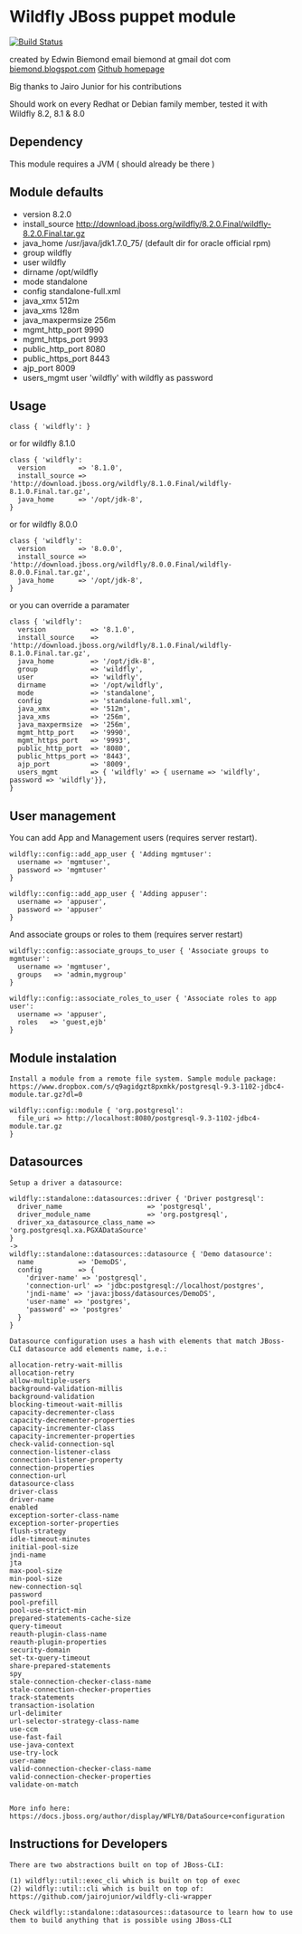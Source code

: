 # Wildfly JBoss puppet module
[![Build Status](https://travis-ci.org/biemond/biemond-wildfly.png)](https://travis-ci.org/biemond/biemond-wildfly)

created by Edwin Biemond email biemond at gmail dot com
[biemond.blogspot.com](http://biemond.blogspot.com)
[Github homepage](https://github.com/biemond/biemond-wildfly)

Big thanks to Jairo Junior for his contributions

Should work on every Redhat or Debian family member, tested it with Wildfly 8.2, 8.1 & 8.0

## Dependency
This module requires a JVM ( should already be there )

## Module defaults
- version           8.2.0
- install_source    http://download.jboss.org/wildfly/8.2.0.Final/wildfly-8.2.0.Final.tar.gz
- java_home         /usr/java/jdk1.7.0_75/ (default dir for oracle official rpm)
- group             wildfly
- user              wildfly
- dirname           /opt/wildfly
- mode              standalone
- config            standalone-full.xml
- java_xmx          512m
- java_xms          128m
- java_maxpermsize  256m
- mgmt_http_port    9990
- mgmt_https_port   9993
- public_http_port  8080
- public_https_port 8443
- ajp_port          8009
- users_mgmt        user 'wildfly' with wildfly as password


## Usage

    class { 'wildfly': }

or for wildfly 8.1.0

    class { 'wildfly':
      version        => '8.1.0',
      install_source => 'http://download.jboss.org/wildfly/8.1.0.Final/wildfly-8.1.0.Final.tar.gz',
      java_home      => '/opt/jdk-8',
    }

or for wildfly 8.0.0

    class { 'wildfly':
      version        => '8.0.0',
      install_source => 'http://download.jboss.org/wildfly/8.0.0.Final/wildfly-8.0.0.Final.tar.gz',
      java_home      => '/opt/jdk-8',
    }

or you can override a paramater

    class { 'wildfly':
      version           => '8.1.0',
      install_source    => 'http://download.jboss.org/wildfly/8.1.0.Final/wildfly-8.1.0.Final.tar.gz',
      java_home         => '/opt/jdk-8',
      group             => 'wildfly',
      user              => 'wildfly',
      dirname           => '/opt/wildfly',
      mode              => 'standalone',
      config            => 'standalone-full.xml',
      java_xmx          => '512m',
      java_xms          => '256m',
      java_maxpermsize  => '256m',
      mgmt_http_port    => '9990',
      mgmt_https_port   => '9993',
      public_http_port  => '8080',
      public_https_port => '8443',
      ajp_port          => '8009',
      users_mgmt        => { 'wildfly' => { username => 'wildfly', password => 'wildfly'}},
    }

## User management

You can add App and Management users (requires server restart).

    wildfly::config::add_app_user { 'Adding mgmtuser':
      username => 'mgmtuser',
      password => 'mgmtuser'
    }

    wildfly::config::add_app_user { 'Adding appuser':
      username => 'appuser',
      password => 'appuser'
    }

And associate groups or roles to them (requires server restart)

    wildfly::config::associate_groups_to_user { 'Associate groups to mgmtuser':
      username => 'mgmtuser',
      groups   => 'admin,mygroup'
    }

    wildfly::config::associate_roles_to_user { 'Associate roles to app user':
      username => 'appuser',
      roles   => 'guest,ejb'
    }

## Module instalation

    Install a module from a remote file system. Sample module package: https://www.dropbox.com/s/q9agidgzt8pxmkk/postgresql-9.3-1102-jdbc4-module.tar.gz?dl=0

    wildfly::config::module { 'org.postgresql':
      file_uri => http://localhost:8080/postgresql-9.3-1102-jdbc4-module.tar.gz
    }

## Datasources

    Setup a driver a datasource:

    wildfly::standalone::datasources::driver { 'Driver postgresql':
      driver_name                     => 'postgresql',
      driver_module_name              => 'org.postgresql',
      driver_xa_datasource_class_name => 'org.postgresql.xa.PGXADataSource'
    }
    ->
    wildfly::standalone::datasources::datasource { 'Demo datasource':
      name           => 'DemoDS',
      config         => {
        'driver-name' => 'postgresql',
        'connection-url' => 'jdbc:postgresql://localhost/postgres',
        'jndi-name' => 'java:jboss/datasources/DemoDS',
        'user-name' => 'postgres',
        'password' => 'postgres'
      }
    }

    Datasource configuration uses a hash with elements that match JBoss-CLI datasource add elements name, i.e.:

    allocation-retry-wait-millis         
    allocation-retry                     
    allow-multiple-users                 
    background-validation-millis         
    background-validation                
    blocking-timeout-wait-millis         
    capacity-decrementer-class           
    capacity-decrementer-properties      
    capacity-incrementer-class           
    capacity-incrementer-properties      
    check-valid-connection-sql           
    connection-listener-class            
    connection-listener-property         
    connection-properties                
    connection-url                       
    datasource-class                     
    driver-class                         
    driver-name                          
    enabled                              
    exception-sorter-class-name          
    exception-sorter-properties          
    flush-strategy                       
    idle-timeout-minutes                 
    initial-pool-size                    
    jndi-name                            
    jta                                  
    max-pool-size                        
    min-pool-size                        
    new-connection-sql                   
    password                             
    pool-prefill                         
    pool-use-strict-min                  
    prepared-statements-cache-size       
    query-timeout                        
    reauth-plugin-class-name             
    reauth-plugin-properties             
    security-domain                      
    set-tx-query-timeout                 
    share-prepared-statements            
    spy                                  
    stale-connection-checker-class-name  
    stale-connection-checker-properties  
    track-statements                     
    transaction-isolation                
    url-delimiter                        
    url-selector-strategy-class-name     
    use-ccm                              
    use-fast-fail                        
    use-java-context                     
    use-try-lock                         
    user-name                            
    valid-connection-checker-class-name  
    valid-connection-checker-properties  
    validate-on-match


    More info here: https://docs.jboss.org/author/display/WFLY8/DataSource+configuration


## Instructions for Developers

    There are two abstractions built on top of JBoss-CLI:

    (1) wildfly::util::exec_cli which is built on top of exec
    (2) wildfly::util::cli which is built on top of: https://github.com/jairojunior/wildfly-cli-wrapper

    Check wildfly::standalone::datasources::datasource to learn how to use them to build anything that is possible using JBoss-CLI